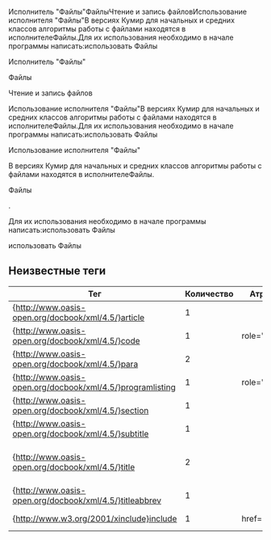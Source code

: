 Исполнитель "Файлы"ФайлыЧтение и запись файловИспользование исполнителя "Файлы"В версиях Кумир для начальных и средних классов алгоритмы работы с файлами
            находятся в исполнителеФайлы.Для их использования необходимо в начале программы написать:использовать Файлы

Исполнитель "Файлы"

Файлы

Чтение и запись файлов

Использование исполнителя "Файлы"В версиях Кумир для начальных и средних классов алгоритмы работы с файлами
            находятся в исполнителеФайлы.Для их использования необходимо в начале программы написать:использовать Файлы

Использование исполнителя "Файлы"

В версиях Кумир для начальных и средних классов алгоритмы работы с файлами
            находятся в исполнителеФайлы.

Файлы

.

Для их использования необходимо в начале программы написать:использовать Файлы

использовать Файлы


## Неизвестные теги

| Тег | Количество | Атрибуты | Родительские теги |
|-----|------------|----------|-------------------|
| {http://www.oasis-open.org/docbook/xml/4.5/}article | 1 |  | None |
| {http://www.oasis-open.org/docbook/xml/4.5/}code | 1 | role='кумир' | {http://www.oasis-open.org/docbook/xml/4.5/}para |
| {http://www.oasis-open.org/docbook/xml/4.5/}para | 2 |  | {http://www.oasis-open.org/docbook/xml/4.5/}section |
| {http://www.oasis-open.org/docbook/xml/4.5/}programlisting | 1 | role='кумир' | {http://www.oasis-open.org/docbook/xml/4.5/}para |
| {http://www.oasis-open.org/docbook/xml/4.5/}section | 1 |  | {http://www.oasis-open.org/docbook/xml/4.5/}article |
| {http://www.oasis-open.org/docbook/xml/4.5/}subtitle | 1 |  | {http://www.oasis-open.org/docbook/xml/4.5/}article |
| {http://www.oasis-open.org/docbook/xml/4.5/}title | 2 |  | {http://www.oasis-open.org/docbook/xml/4.5/}article, {http://www.oasis-open.org/docbook/xml/4.5/}section |
| {http://www.oasis-open.org/docbook/xml/4.5/}titleabbrev | 1 |  | {http://www.oasis-open.org/docbook/xml/4.5/}article |
| {http://www.w3.org/2001/xinclude}include | 1 | href='files.xml' | {http://www.oasis-open.org/docbook/xml/4.5/}article |